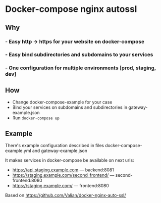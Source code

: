 # Docker-compose nginx autossl
## Why
### - Easy http -> https for your website on docker-compose
### - Easy bind subdirectories and subdomains to your services
### - One configuration for multiple environments **[prod, staging, dev]**

## How
- Change docker-compose-example for your case
- Bind your services on subdomains and subdirectories in gateway-example.json
- Run `docker-compose up`


## Example
There's example configuration described in files docker-compose-example.yml and gateway-example.json

It makes services in docker-compose be available on next urls:
- https://api.staging.example.com — backend:8081
- https://staging.example.com/second_frontend/ — second-frontend:8080
- https://staging.example.com/ — frontend:8080

Based on https://github.com/Valian/docker-nginx-auto-ssl/

